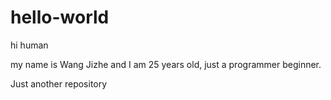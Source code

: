 # hello-world

hi human

my name is Wang Jizhe and I am 25 years old, just a programmer beginner.


Just another repository
